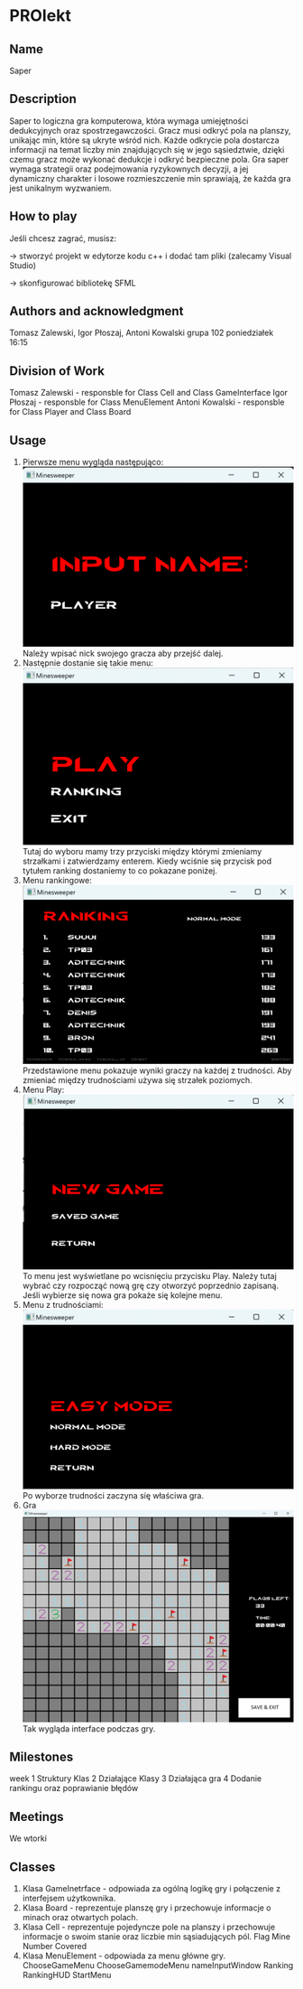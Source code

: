 # PROIekt

## Name
Saper

## Description
Saper to logiczna gra komputerowa, która wymaga umiejętności dedukcyjnych oraz spostrzegawczości. Gracz musi odkryć pola na planszy, unikając min, które są ukryte wśród nich. Każde odkrycie pola dostarcza informacji na temat liczby min znajdujących się w jego sąsiedztwie, dzięki czemu gracz może wykonać dedukcje i odkryć bezpieczne pola. Gra saper wymaga strategii oraz podejmowania ryzykownych decyzji, a jej dynamiczny charakter i losowe rozmieszczenie min sprawiają, że każda gra jest unikalnym wyzwaniem.

## How to play
Jeśli chcesz zagrać, musisz:

-> stworzyć projekt w edytorze kodu c++ i dodać
    tam pliki (zalecamy Visual Studio)

-> skonfigurować bibliotekę SFML

## Authors and acknowledgment
Tomasz Zalewski, Igor Płoszaj, Antoni Kowalski grupa 102 poniedziałek 16:15

## Division of Work
Tomasz Zalewski - responsble for Class Cell and Class GameInterface
Igor Płoszaj - responsble for Class MenuElement
Antoni Kowalski - responsble for Class Player and Class Board

## Usage
1. Pierwsze menu wygląda następująco:
![Imie gracza](Images/image1.png)
Należy wpisać nick swojego gracza aby przejść dalej.
2. Następnie dostanie się takie menu:
![Pierwsze menu](Images/Zrzut_ekranu_2023-06-05_142834.png)
Tutaj do wyboru mamy trzy przyciski między którymi zmieniamy strzałkami i zatwierdzamy enterem. Kiedy wciśnie się przycisk pod tytułem ranking dostaniemy to co pokazane poniżej.
3. Menu rankingowe:
![Ranking menu](Images/Zrzut_ekranu_2023-06-05_142940.png)
Przedstawione menu pokazuje wyniki graczy na każdej z trudności. Aby zmieniać między trudnościami używa się strzałek poziomych.
4. Menu Play:
![Play menu](Images/Zrzut_ekranu_2023-06-05_143016.png)
To menu jest wyświetlane po wcisnięciu przycisku Play. Należy tutaj wybrać czy rozpocząć nową grę czy otworzyć poprzednio zapisaną. Jeśli wybierze się nowa gra pokaże się kolejne menu.
5. Menu z trudnościami:
![Play menu](Images/Zrzut_ekranu_2023-06-05_143035.png)
Po wyborze trudności zaczyna się właściwa gra.
6. Gra
![Play menu](Images/Zrzut_ekranu_2023-06-05_143129.png)
Tak wygląda interface podczas gry.


## Milestones
week
1 Struktury Klas
2 Działające Klasy
3 Działająca gra
4 Dodanie rankingu oraz poprawianie błędów

## Meetings
We wtorki

## Classes
1. Klasa GameInetrface - odpowiada za ogólną logikę gry i połączenie z interfejsem użytkownika.
2. Klasa Board - reprezentuje planszę gry i przechowuje informacje o minach oraz otwartych polach.
3. Klasa Cell - reprezentuje pojedyncze pole na planszy i przechowuje informacje o swoim stanie oraz liczbie min sąsiadujących pól.
    Flag
    Mine
    Number
    Covered
4. Klasa MenuElement - odpowiada za menu główne gry.
    ChooseGameMenu
    ChooseGamemodeMenu
    nameInputWindow
    Ranking
    RankingHUD
    StartMenu
